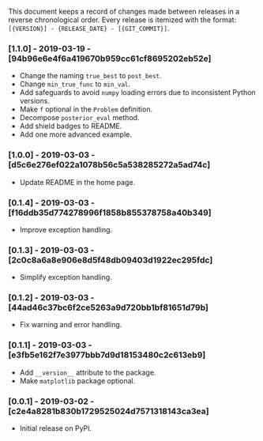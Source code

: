 This document keeps a record of changes made between releases in a reverse chronological order. Every release is itemized with the format: `[{VERSION}] - {RELEASE_DATE} - [{GIT_COMMIT}]`.

### [1.1.0] - 2019-03-19 - [94b96e6e4f6a419670b959cc61cf8695202eb52e]
- Change the naming `true_best` to `post_best`.
- Change `min_true_func` to `min_val`.
- Add safeguards to avoid `numpy` loading errors due to inconsistent Python versions.
- Make `f` optional in the `Problem` definition.
- Decompose `posterior_eval` method.
- Add shield badges to README.
- Add one more advanced example.

### [1.0.0] - 2019-03-03 - [d5c6e276ef022a1078b56c5a538285272a5ad74c]
- Update README in the home page.

### [0.1.4] - 2019-03-03 - [f16ddb35d774278996f1858b855378758a40b349]
- Improve exception handling.

### [0.1.3] - 2019-03-03 - [2c0c8a6a8e906e8d5f48db09403d1922ec295fdc]
- Simplify exception handling.

### [0.1.2] - 2019-03-03 - [44ad46c37bc6f2ce5263a9d720bb1bf81651d79b]
- Fix warning and error handling.

### [0.1.1] - 2019-03-03 - [e3fb5e162f7e3977bbb7d9d18153480c2c613eb9]
- Add `__version__` attribute to the package.
- Make `matplotlib` package optional.

### [0.0.1] - 2019-03-02 - [c2e4a8281b830b1729525024d7571318143ca3ea]
- Initial release on PyPI.
